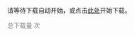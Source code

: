 <script>
    window.onload = function () {
        var link = document.createElement('a');
        link.href = "../lab4.zip";
        link.download = "../lab4.zip";
        link.click();
    }
</script>

请等待下载自动开始，或点击<a href="../lab4.zip">此处</a>开始下载。

<script async src="//busuanzi.ibruce.info/busuanzi/2.3/busuanzi.pure.mini.js"></script>

<span style="color: grey" id="busuanzi_container_page_pv">总下载量 <span id="busuanzi_value_page_pv"></span> 次</span>
